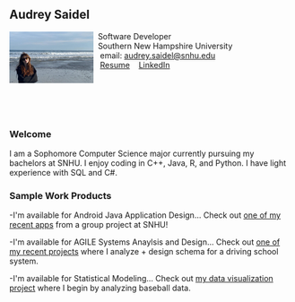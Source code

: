 ## Audrey Saidel

<img src="SiteFiles/me.png" align="left" width=150>&nbsp;  Software Developer<br/>
&nbsp;  Southern New Hampshire University <br/>
&nbsp; &nbsp;email: audrey.saidel@snhu.edu<br/>
&nbsp; &nbsp;[Resume](SiteFiles/resume.pdf)
&nbsp; &nbsp;[LinkedIn](https://www.linkedin.com/in/audrey-saidel-33863b294/)

<br/>
<br/>
<br/>
<br/>

### Welcome

I am a Sophomore Computer Science major currently pursuing my bachelors at SNHU. I enjoy coding in C++, Java, R, and Python. I have light experience with SQL and C#.

### Sample Work Products

-I'm available for Android Java Application Design... Check out [one of my recent apps](https://github.com/Austin-bryan/YesChef) from a group project at SNHU!

-I'm available for AGILE Systems Anaylsis and Design... Check out [one of my recent projects](https://github.com/au1rey/CS-255-Driver-Pass-Documentation) where I analyze + design schema for a driving school system.

-I'm available for Statistical Modeling... Check out [my data visualization project](https://github.com/au1rey/MAT434) where I begin by analyzing baseball data.
